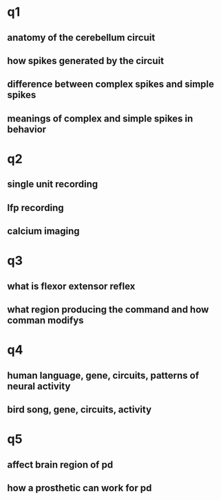 # q1

## anatomy of the cerebellum circuit

## how spikes generated by the circuit

## difference between complex spikes and simple spikes

## meanings of complex and simple spikes in behavior

# q2

## single unit recording

## lfp recording

## calcium imaging

# q3

## what is flexor extensor reflex

## what region producing the command and how comman modifys

# q4

## human language, gene, circuits, patterns of neural activity

## bird song, gene, circuits, activity

# q5

## affect brain region of pd

## how a prosthetic can work for pd
